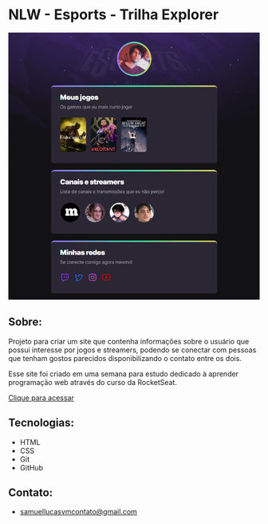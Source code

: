 # NLW - Esports - Trilha Explorer

![preview](preview.png)

## Sobre:
Projeto para criar um site que contenha informações sobre o usuário que possui interesse por jogos e streamers, podendo se conectar com pessoas que tenham gostos parecidos disponibilizando o contato entre os dois.

Esse site foi criado em uma semana para estudo dedicado à aprender programação web através do curso da RocketSeat.

[Clique para acessar](https://samuellucasvm.github.io/nlw-esports/)

## Tecnologias: 

- HTML
- CSS
- Git
- GitHub

## Contato:

- samuellucasvmcontato@gmail.com
